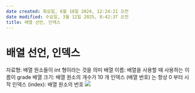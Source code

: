 ```yaml
---
date created: 화요일, 6월 18일 2024, 12:24:21 오전
date modified: 수요일, 3월 12일 2025, 8:42:37 오전
title: 배열 선언, 인덱스
---
```


# 배열 선언, 인덱스

자료형: 배열 원소들이 int 형이라는 것을 의미
배열 이름: 배열을 사용할 때 사용하는 이름이 grade
배열 크기: 배열 원소의 개수가 10 개
인덱스 (배열 번호) 는 항상 0 부터 시작
인덱스 (index): 배열 원소의 번호
![](https://i.imgur.com/XKKJLy7.png)
